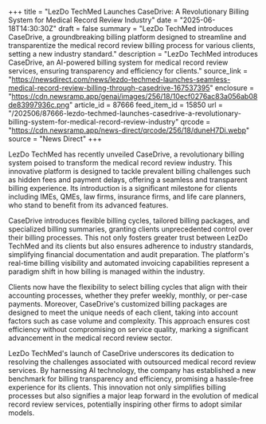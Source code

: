 +++
title = "LezDo TechMed Launches CaseDrive: A Revolutionary Billing System for Medical Record Review Industry"
date = "2025-06-18T14:30:30Z"
draft = false
summary = "LezDo TechMed introduces CaseDrive, a groundbreaking billing platform designed to streamline and transparentize the medical record review billing process for various clients, setting a new industry standard."
description = "LezDo TechMed introduces CaseDrive, an AI-powered billing system for medical record review services, ensuring transparency and efficiency for clients."
source_link = "https://newsdirect.com/news/lezdo-techmed-launches-seamless-medical-record-review-billing-through-casedrive-167537395"
enclosure = "https://cdn.newsramp.app/genai/images/256/18/10ecf0276ac83a056ab08de83997936c.png"
article_id = 87666
feed_item_id = 15850
url = "/202506/87666-lezdo-techmed-launches-casedrive-a-revolutionary-billing-system-for-medical-record-review-industry"
qrcode = "https://cdn.newsramp.app/news-direct/qrcode/256/18/duneH7Di.webp"
source = "News Direct"
+++

<p>LezDo TechMed has recently unveiled CaseDrive, a revolutionary billing system poised to transform the medical record review industry. This innovative platform is designed to tackle prevalent billing challenges such as hidden fees and payment delays, offering a seamless and transparent billing experience. Its introduction is a significant milestone for clients including IMEs, QMEs, law firms, insurance firms, and life care planners, who stand to benefit from its advanced features.</p><p>CaseDrive introduces flexible billing cycles, tailored billing packages, and specialized billing summaries, granting clients unprecedented control over their billing processes. This not only fosters greater trust between LezDo TechMed and its clients but also ensures adherence to industry standards, simplifying financial documentation and audit preparation. The platform's real-time billing visibility and automated invoicing capabilities represent a paradigm shift in how billing is managed within the industry.</p><p>Clients now have the flexibility to select billing cycles that align with their accounting processes, whether they prefer weekly, monthly, or per-case payments. Moreover, CaseDrive's customized billing packages are designed to meet the unique needs of each client, taking into account factors such as case volume and complexity. This approach ensures cost efficiency without compromising on service quality, marking a significant advancement in the medical record review sector.</p><p>LezDo TechMed's launch of CaseDrive underscores its dedication to resolving the challenges associated with outsourced medical record review services. By harnessing AI technology, the company has established a new benchmark for billing transparency and efficiency, promising a hassle-free experience for its clients. This innovation not only simplifies billing processes but also signifies a major leap forward in the evolution of medical record review services, potentially inspiring other firms to adopt similar models.</p>
